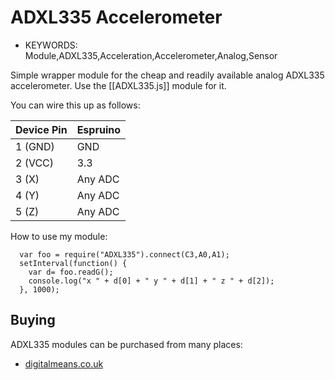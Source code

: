<!--- Copyright (c) 2014 Your Name. See the file LICENSE for copying permission. -->
ADXL335 Accelerometer
==================

* KEYWORDS: Module,ADXL335,Acceleration,Accelerometer,Analog,Sensor

Simple wrapper module for the cheap and readily available analog ADXL335 accelerometer.
Use the [[ADXL335.js]] module for it.

You can wire this up as follows:

| Device Pin | Espruino |
| ---------- | -------- |
| 1 (GND)    | GND      |
| 2 (VCC)    | 3.3      |
| 3 (X)      | Any ADC  |
| 4 (Y)      | Any ADC  |
| 5 (Z)      | Any ADC  |

How to use my module:

```
  var foo = require("ADXL335").connect(C3,A0,A1);
  setInterval(function() {
    var d= foo.readG();
    console.log("x " + d[0] + " y " + d[1] + " z " + d[2]);
  }, 1000);
```

Buying
-----

ADXL335 modules can be purchased from many places:

* [digitalmeans.co.uk](https://digitalmeans.co.uk/shop/index.php?route=product/search&tag=adxl335)
